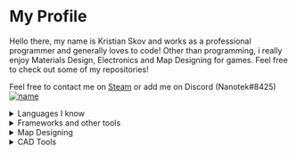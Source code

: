 # My Profile
Hello there, my name is Kristian Skov and works as a professional programmer and generally loves to code!
Other than programming, i really enjoy Materials Design, Electronics and Map Designing for games.
Feel free to check out some of my repositories!

Feel free to contact me on [Steam](https://steamcommunity.com/id/nanotek701/) or add me on Discord (Nanotek#8425)
[![name](https://user-images.githubusercontent.com/22596587/128634283-bc6ee720-8def-449b-aaa4-697e2461ead7.png)](https://www.patreon.com/nanoteksworkshop)

<details>
<summary>Languages I know</summary>
<ul>
<li>C (mostly c99)</li>
<li>C++ (Arduino, std)</li>
<li>C# (.NET)</li>
<li>Assembly (6502 or 86x)</li>
<li>HTML/CSS/JS</li>
<li>MSSQL and MySQL</li>
</ul>
</details>

<details>
<summary>Frameworks and other tools</summary>
<ul>
<li>WPF (C#)</li>
<li>WinForms (C#)</li>
<li>ASP.NET (C#)</li>
<li>Some Azure stuff</li>
<li>MSSQL Server Management Studio</li>
<li>SoapUI</li>
<li>Postman</li>
<li>ANTLR 4 (C#)</li>
<li>XNA and Monogame (C#)</li>
</ul>
</details>

<details>
<summary>Map Designing</summary>
<ul>
<li>Hammer (HL2 and GMOD)</li>
<li>GEM Editor (MOWAS 2)</li>
</ul>
</details>

<details>
<summary>CAD Tools</summary>
<ul>
<li>Fusion 360</li>
<li>EAGLE</li>
</ul>
</details>
